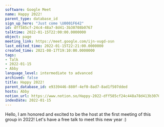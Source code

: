```yaml
---
software: Google Meet
name: Happy 2022!
parent_type: database_id
sign_up_here: "Just come \U0001F642"
id: dff585cf-24c4-48a7-8d41-3b30708b0767
talktime: 2022-01-15T22:00:00.0000000
object: page
meeting_link: https://meet.google.com/ijn-vugd-osn
last_edited_time: 2022-01-15T22:21:00.0000000
created_time: 2021-08-17T19:10:00.0000000
tags:
- Talk
- 2022-01-15
- Abby
language_level: intermediate to advanced
archived: false
title: Happy 2022!
parent_database_id: e9339446-880f-4ef0-8ad7-8ad1f507dded
hosts: Abby
notion_url: https://www.notion.so/Happy-2022-dff585cf24c448a78d413b30708b0767
indexDate: 2022-01-15
---
```


Hello, I am honored and excited to be the host at the first meeting of this group in 2022! Let's have a free talk to meet this new year :)





